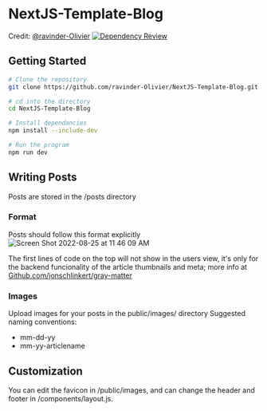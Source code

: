 # NextJS-Template-Blog

Credit: [@ravinder-Olivier](https://github.com/ravinder-Olivier) [![Dependency Review](https://github.com/ravinder-Olivier/NextJS-Template-Blog/actions/workflows/dependency-review.yml/badge.svg)](https://github.com/ravinder-Olivier/NextJS-Template-Blog/actions/workflows/dependency-review.yml)

## Getting Started

```bash
# Clone the repository 
git clone https://github.com/ravinder-Olivier/NextJS-Template-Blog.git

# cd into the directory
cd NextJS-Template-Blog

# Install dependancies
npm install --include-dev

# Run the program
npm run dev
```

## Writing Posts

Posts are stored in the /posts directory
### Format

Posts should follow this format explicitly
![Screen Shot 2022-08-25 at 11 46 09 AM](https://user-images.githubusercontent.com/77025041/186744323-7b764ace-4c06-49c2-a3da-a6744e7a59a4.png)

The first lines of code on the top will not show in the users view, it's only for the backend funcionality of the article thumbnails and meta; more info at [Github.com/jonschlinkert/gray-matter](https://github.com/jonschlinkert/gray-matter)

### Images

Upload images for your posts in the public/images/  directory
Suggested naming conventions:
- mm-dd-yy
- mm-yy-articlename


## Customization

You can edit the favicon in /public/images, and can change the header and footer in /components/layout.js.
